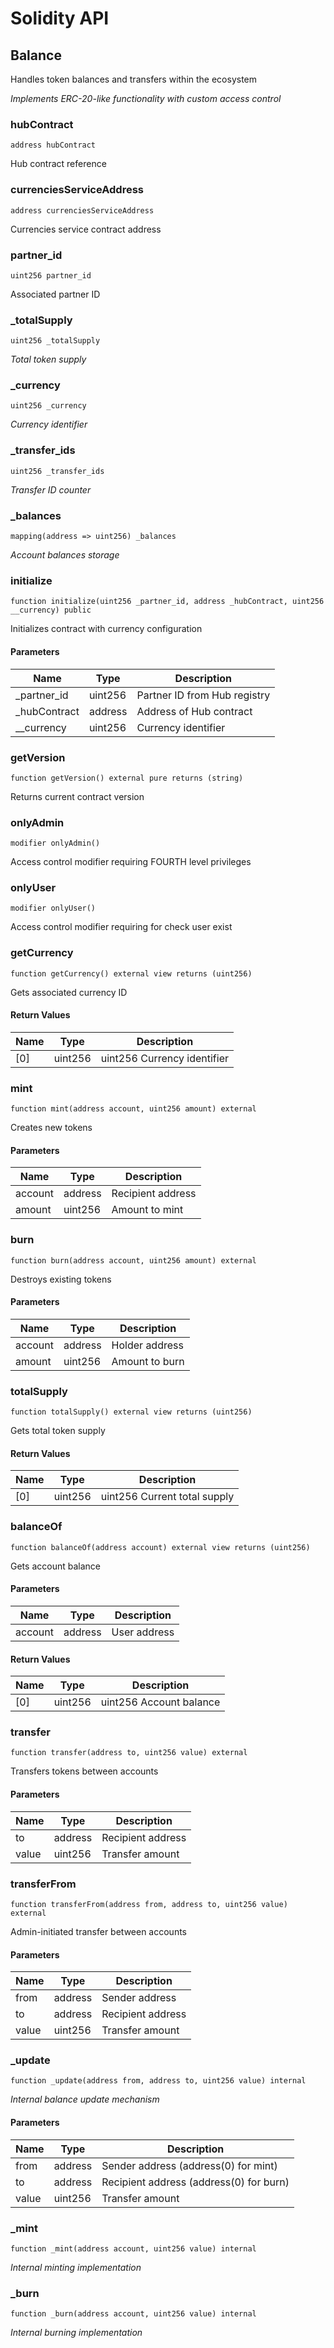 # Solidity API

## Balance

Handles token balances and transfers within the ecosystem

_Implements ERC-20-like functionality with custom access control_

### hubContract

```solidity
address hubContract
```

Hub contract reference

### currenciesServiceAddress

```solidity
address currenciesServiceAddress
```

Currencies service contract address

### partner_id

```solidity
uint256 partner_id
```

Associated partner ID

### _totalSupply

```solidity
uint256 _totalSupply
```

_Total token supply_

### _currency

```solidity
uint256 _currency
```

_Currency identifier_

### _transfer_ids

```solidity
uint256 _transfer_ids
```

_Transfer ID counter_

### _balances

```solidity
mapping(address => uint256) _balances
```

_Account balances storage_

### initialize

```solidity
function initialize(uint256 _partner_id, address _hubContract, uint256 __currency) public
```

Initializes contract with currency configuration

#### Parameters

| Name | Type | Description |
| ---- | ---- | ----------- |
| _partner_id | uint256 | Partner ID from Hub registry |
| _hubContract | address | Address of Hub contract |
| __currency | uint256 | Currency identifier |

### getVersion

```solidity
function getVersion() external pure returns (string)
```

Returns current contract version

### onlyAdmin

```solidity
modifier onlyAdmin()
```

Access control modifier requiring FOURTH level privileges

### onlyUser

```solidity
modifier onlyUser()
```

Access control modifier requiring for check user exist

### getCurrency

```solidity
function getCurrency() external view returns (uint256)
```

Gets associated currency ID

#### Return Values

| Name | Type | Description |
| ---- | ---- | ----------- |
| [0] | uint256 | uint256 Currency identifier |

### mint

```solidity
function mint(address account, uint256 amount) external
```

Creates new tokens

#### Parameters

| Name | Type | Description |
| ---- | ---- | ----------- |
| account | address | Recipient address |
| amount | uint256 | Amount to mint |

### burn

```solidity
function burn(address account, uint256 amount) external
```

Destroys existing tokens

#### Parameters

| Name | Type | Description |
| ---- | ---- | ----------- |
| account | address | Holder address |
| amount | uint256 | Amount to burn |

### totalSupply

```solidity
function totalSupply() external view returns (uint256)
```

Gets total token supply

#### Return Values

| Name | Type | Description |
| ---- | ---- | ----------- |
| [0] | uint256 | uint256 Current total supply |

### balanceOf

```solidity
function balanceOf(address account) external view returns (uint256)
```

Gets account balance

#### Parameters

| Name | Type | Description |
| ---- | ---- | ----------- |
| account | address | User address |

#### Return Values

| Name | Type | Description |
| ---- | ---- | ----------- |
| [0] | uint256 | uint256 Account balance |

### transfer

```solidity
function transfer(address to, uint256 value) external
```

Transfers tokens between accounts

#### Parameters

| Name | Type | Description |
| ---- | ---- | ----------- |
| to | address | Recipient address |
| value | uint256 | Transfer amount |

### transferFrom

```solidity
function transferFrom(address from, address to, uint256 value) external
```

Admin-initiated transfer between accounts

#### Parameters

| Name | Type | Description |
| ---- | ---- | ----------- |
| from | address | Sender address |
| to | address | Recipient address |
| value | uint256 | Transfer amount |

### _update

```solidity
function _update(address from, address to, uint256 value) internal
```

_Internal balance update mechanism_

#### Parameters

| Name | Type | Description |
| ---- | ---- | ----------- |
| from | address | Sender address (address(0) for mint) |
| to | address | Recipient address (address(0) for burn) |
| value | uint256 | Transfer amount |

### _mint

```solidity
function _mint(address account, uint256 value) internal
```

_Internal minting implementation_

### _burn

```solidity
function _burn(address account, uint256 value) internal
```

_Internal burning implementation_


